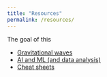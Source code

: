 ```yaml
---
title: "Resources"
permalink: /resources/
---
```



The goal of this

* [Gravitational waves](https://thibeauwouters.github.io/resources/gw)
* [AI and ML (and data analysis)](https://thibeauwouters.github.io/resources/ai-and-ml)
* [Cheat sheets](https://thibeauwouters.github.io/resources/cheat-sheets)
